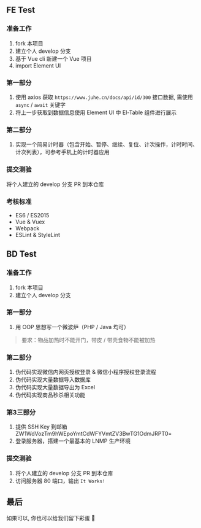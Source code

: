 ## FE Test

### 准备工作
1. fork 本项目
2. 建立个人 develop 分支
3. 基于 Vue cli 新建一个 Vue 项目
4. import Element UI

### 第一部分
1. 使用 axios 获取 `https://www.juhe.cn/docs/api/id/300` 接口数据, 需使用 `async` / `await` 关键字
2. 将上一步获取到数据信息使用 Element UI 中 El-Table 组件进行展示

### 第二部分
1. 实现一个简易计时器（包含开始、暂停、继续、复位、计次操作，计时时间、计次列表），可参考手机上的计时器应用

### 提交测验
将个人建立的 develop 分支 PR 到本仓库

### 考核标准
- ES6 / ES2015
- Vue & Vuex
- Webpack
- ESLint & StyleLint

## BD Test

### 准备工作
1. fork 本项目
2. 建立个人 develop 分支

### 第一部分
1. 用 OOP 思想写一个微波炉（PHP / Java 均可）
> 要求：物品加热时不能开门，带皮 / 带壳食物不能被加热

### 第二部分
1. 伪代码实现微信内网页授权登录 & 微信小程序授权登录流程
2. 伪代码实现大量数据导入数据库
3. 伪代码实现大量数据导出为 Excel
4. 伪代码实现商品秒杀相关功能

### 第3️三部分
1. 提供 SSH Key 到邮箱 ZW1WdVozTm9hWEpoYmtCdWFYVmtZV3BwTG1OdmJRPT0=
2. 登录服务器，搭建一个最基本的 LNMP 生产环境

### 提交测验
1. 将个人建立的 develop 分支 PR 到本仓库
2. 访问服务器 80 端口，输出 `It Works!`

## 最后
如果可以, 你也可以给我们留下彩蛋 🎉
